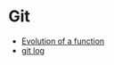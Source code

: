 # Git

- [Evolution of a function](version_control/evolution_of_a_function.md)
- [git log](version_control/git_log.md)
